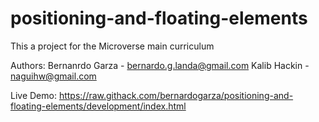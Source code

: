 # positioning-and-floating-elements

This a project for the Microverse main curriculum

Authors: Bernanrdo Garza - bernardo.g.landa@gmail.com Kalib Hackin - naguihw@gmail.com

Live Demo: https://raw.githack.com/bernardogarza/positioning-and-floating-elements/development/index.html
